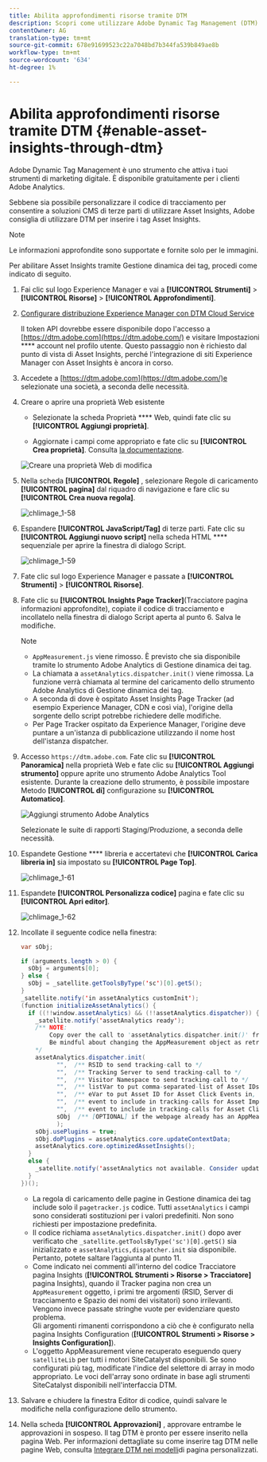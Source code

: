 ```yaml
---
title: Abilita approfondimenti risorse tramite DTM
description: Scopri come utilizzare Adobe Dynamic Tag Management (DTM) per abilitare Asset Insights.
contentOwner: AG
translation-type: tm+mt
source-git-commit: 678e91699523c22a7048bd7b344fa539b849ae8b
workflow-type: tm+mt
source-wordcount: '634'
ht-degree: 1%

---
```



# Abilita approfondimenti risorse tramite DTM {#enable-asset-insights-through-dtm}

Adobe Dynamic Tag Management è uno strumento che attiva i tuoi strumenti di marketing digitale. È disponibile gratuitamente per i clienti Adobe  Analytics.

Sebbene sia possibile personalizzare il codice di tracciamento per consentire a soluzioni CMS di terze parti di utilizzare Asset Insights, Adobe consiglia di utilizzare DTM per inserire i tag Asset Insights.

>[!NOTE]
>
>Le informazioni approfondite sono supportate e fornite solo per le immagini.

Per abilitare Asset Insights tramite Gestione dinamica dei tag, procedi come indicato di seguito.

1. Fai clic sul logo  Experience Manager e vai a **[!UICONTROL Strumenti]** > **[!UICONTROL Risorse]** > **[!UICONTROL Approfondimenti]**.
1. [Configurare  distribuzione Experience Manager con DTM Cloud Service](/help/sites-administering/dtm.md)

   Il token API dovrebbe essere disponibile dopo l&#39;accesso a [https://dtm.adobe.com](https://dtm.adobe.com/) e visitare Impostazioni **** account nel profilo utente. Questo passaggio non è richiesto dal punto di vista di Asset Insights, perché l&#39;integrazione di  siti Experience Manager con Asset Insights è ancora in corso.

1. Accedete a [https://dtm.adobe.com](https://dtm.adobe.com/)e selezionate una società, a seconda delle necessità.
1. Creare o aprire una proprietà Web esistente

   * Selezionate la scheda Proprietà **** Web, quindi fate clic su **[!UICONTROL Aggiungi proprietà]**.

   * Aggiornate i campi come appropriato e fate clic su **[!UICONTROL Crea proprietà]**. Consulta [la documentazione](https://helpx.adobe.com/experience-manager/using/dtm.html).

   ![Creare una proprietà Web di modifica](assets/Create-edit-web-property.png)

1. Nella scheda **[!UICONTROL Regole]** , selezionare Regole di caricamento **[!UICONTROL pagina]** dal riquadro di navigazione e fare clic su **[!UICONTROL Crea nuova regola]**.

   ![chlimage_1-58](assets/chlimage_1-194.png)

1. Espandere **[!UICONTROL JavaScript/Tag]** di terze parti. Fate clic su **[!UICONTROL Aggiungi nuovo script]** nella scheda HTML **** sequenziale per aprire la finestra di dialogo Script.

   ![chlimage_1-59](assets/chlimage_1-195.png)

1. Fate clic sul logo  Experience Manager e passate a **[!UICONTROL Strumenti]** > **[!UICONTROL Risorse]**.
1. Fate clic su **[!UICONTROL Insights Page Tracker]**(Tracciatore pagina informazioni approfondite), copiate il codice di tracciamento e incollatelo nella finestra di dialogo Script aperta al punto 6. Salva le modifiche.

   >[!NOTE]
   >
   >* `AppMeasurement.js` viene rimosso. È previsto che sia disponibile tramite lo strumento Adobe  Analytics di Gestione dinamica dei tag.
   >* La chiamata a `assetAnalytics.dispatcher.init()` viene rimossa. La funzione verrà chiamata al termine del caricamento dello strumento Adobe  Analytics di Gestione dinamica dei tag.
   >* A seconda di dove è ospitato Asset Insights Page Tracker (ad esempio  Experience Manager, CDN e così via), l&#39;origine della sorgente dello script potrebbe richiedere delle modifiche.
   >* Per  Page Tracker ospitato da Experience Manager, l&#39;origine deve puntare a un&#39;istanza di pubblicazione utilizzando il nome host dell&#39;istanza dispatcher.


1. Accesso `https://dtm.adobe.com`. Fate clic su **[!UICONTROL Panoramica]** nella proprietà Web e fate clic su **[!UICONTROL Aggiungi strumento]** oppure aprite uno strumento Adobe  Analytics Tool esistente. Durante la creazione dello strumento, è possibile impostare Metodo **[!UICONTROL di]** configurazione su **[!UICONTROL Automatico]**.

   ![Aggiungi strumento Adobe  Analytics](assets/Add-Adobe-Analytics-Tool.png)

   Selezionate le suite di rapporti Staging/Produzione, a seconda delle necessità.

1. Espandete Gestione **** libreria e accertatevi che **[!UICONTROL Carica libreria in]** sia impostato su **[!UICONTROL Page Top]**.

   ![chlimage_1-61](assets/chlimage_1-197.png)

1. Espandete **[!UICONTROL Personalizza codice]** pagina e fate clic su **[!UICONTROL Apri editor]**.

   ![chlimage_1-62](assets/chlimage_1-198.png)

1. Incollate il seguente codice nella finestra:

   ```Java
   var sObj;
   
   if (arguments.length > 0) {
     sObj = arguments[0];
   } else {
     sObj = _satellite.getToolsByType('sc')[0].getS();
   }
   _satellite.notify('in assetAnalytics customInit');
   (function initializeAssetAnalytics() {
     if ((!!window.assetAnalytics) && (!!assetAnalytics.dispatcher)) {
       _satellite.notify('assetAnalytics ready');
       /** NOTE:
           Copy over the call to 'assetAnalytics.dispatcher.init()' from Assets Pagetracker
           Be mindful about changing the AppMeasurement object as retrieved above.
       */
       assetAnalytics.dispatcher.init(
             "",  /** RSID to send tracking-call to */
             "",  /** Tracking Server to send tracking-call to */
             "",  /** Visitor Namespace to send tracking-call to */
             "",  /** listVar to put comma-separated-list of Asset IDs for Asset Impression Events in tracking-call, e.g. 'listVar1' */
             "",  /** eVar to put Asset ID for Asset Click Events in, e.g. 'eVar3' */
             "",  /** event to include in tracking-calls for Asset Impression Events, e.g. 'event8' */
             "",  /** event to include in tracking-calls for Asset Click Events, e.g. 'event7' */
             sObj  /** [OPTIONAL] if the webpage already has an AppMeasurement object, please include the object here. If unspecified, Pagetracker Core shall create its own AppMeasurement object */
             );
       sObj.usePlugins = true;
       sObj.doPlugins = assetAnalytics.core.updateContextData;
       assetAnalytics.core.optimizedAssetInsights();
     }
     else {
       _satellite.notify('assetAnalytics not available. Consider updating the Custom Page Code', 4);
     }
   })();
   ```

   * La regola di caricamento delle pagine in Gestione dinamica dei tag include solo il `pagetracker.js` codice. Tutti `assetAnalytics` i campi sono considerati sostituzioni per i valori predefiniti. Non sono richiesti per impostazione predefinita.
   * Il codice richiama `assetAnalytics.dispatcher.init()` dopo aver verificato che `_satellite.getToolsByType('sc')[0].getS()` sia inizializzato e `assetAnalytics,dispatcher.init` sia disponibile. Pertanto, potete saltare l’aggiunta al punto 11.
   * Come indicato nei commenti all&#39;interno del codice Tracciatore pagina Insights (**[!UICONTROL Strumenti > Risorse > Tracciatore]** pagina Insights), quando il Tracker pagina non crea un `AppMeasurement` oggetto, i primi tre argomenti (RSID, Server di tracciamento e Spazio dei nomi dei visitatori) sono irrilevanti. Vengono invece passate stringhe vuote per evidenziare questo problema.\
      Gli argomenti rimanenti corrispondono a ciò che è configurato nella pagina Insights Configuration (**[!UICONTROL Strumenti > Risorse > Insights Configuration]**).
   * L&#39;oggetto AppMeasurement viene recuperato eseguendo query `satelliteLib` per tutti i motori SiteCatalyst disponibili. Se sono configurati più tag, modificate l&#39;indice del selettore di array in modo appropriato. Le voci dell&#39;array sono ordinate in base agli strumenti SiteCatalyst disponibili nell&#39;interfaccia DTM.

1. Salvare e chiudere la finestra Editor di codice, quindi salvare le modifiche nella configurazione dello strumento.
1. Nella scheda **[!UICONTROL Approvazioni]** , approvare entrambe le approvazioni in sospeso. Il tag DTM è pronto per essere inserito nella pagina Web. Per informazioni dettagliate su come inserire tag DTM nelle pagine Web, consulta [Integrare DTM nei modelli](https://blogs.adobe.com/experiencedelivers/experience-management/integrating-dtm-custom-aem6-page-template/)di pagina personalizzati.
